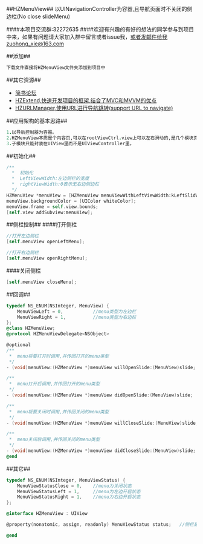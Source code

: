 ##HZMenuView##
以UINavigationController为容器,且导航页面时不关闭的侧边栏(No close slideMenu)

####本项目交流群:32272635
####欢迎有兴趣的有好的想法的同学参与到项目中来，如果有问题请大家加入群中留言或者issue我，或者发邮件给我zuohong_xie@163.com


##添加##
```ruby
下载文件直接将HZMenuView文件夹添加到项目中
```

##其它资源##
* [简书论坛](http://www.jianshu.com/collection/ba017346481d)
* [HZExtend,快速开发项目的框架,结合了MVC和MVVM的优点](https://github.com/GeniusBrother/HZExtend)
* [HZURLManager,使用URL进行导航跳转(support URL to navigate)](https://github.com/GeniusBrother/HZURLManager)

##应用架构的基本思路##
```ruby
1.以导航控制器为容器。
2.HZMenuView本质是个内容页,可以在rootViewCtrl.view上可以左右滑动的,是几个模块页面的父视图。
3.子模块只能封装在UIView里而不是UIViewController里。
```

##初始化##
```objective-c
/**
  *  初始化
  *  LeftViewWidth:左边侧栏的宽度
  *  rightViewWidth:0表示无右边侧边栏
  */
HZMenuView *menuView = [HZMenuView menuViewWithLeftViewWidth:kLeftSlidWidth rightViewWidth:0 delegate:self];
menuView.backgroundColor = [UIColor whiteColor];
menuView.frame = self.view.bounds;
[self.view addSubview:menuView];
```
##侧栏控制##
####打开侧栏
```objective-c
//打开左边侧栏
[self.menuView openLeftMenu];

//打开右边侧栏
[self.menuView openRightMenu];
```

####关闭侧栏
```objective-c
[self.menuView closeMenu];
```

##回调##
```objective-c
typedef NS_ENUM(NSInteger, MenuView) {
    MenuViewLeft = 0,           //menu类型为左边栏
    MenuViewRight = 1,          //menu类型为右边栏
};
@class HZMenuView;
@protocol HZMenuViewDelegate<NSObject>

@optional
/**
 *  menu将要打开时调用,并传回打开的menu类型
 */
- (void)menuView:(HZMenuView *)menuView willOpenSlide:(MenuView)slide;

/**
 *  menu打开后调用,并传回打开的menu类型
 */
- (void)menuView:(HZMenuView *)menuView didOpenSlide:(MenuView)slide;

/**
 *  menu将要关闭时调用,并传回关闭的menu类型
 */
- (void)menuView:(HZMenuView *)menuView willCloseSlide:(MenuView)slide;

/**
 *  menu关闭后调用,并传回关闭的menu类型
 */
- (void)menuView:(HZMenuView *)menuView didCloseSlide:(MenuView)slide;
@end
```
##其它##
```objective-c
typedef NS_ENUM(NSInteger, MenuViewStatus) {
    MenuViewStatusClose = 0,    //menu为关闭状态
    MenuViewStatusLeft = 1,     //menu为左边开启状态
    MenuViewStatusRight = 1,    //menu为右边开启状态
};

@interface HZMenuView : UIView

@property(nonatomic, assign, readonly) MenuViewStatus status;   //侧栏是否开启的状态

@end
```
